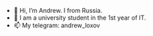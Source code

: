 - 👋 Hi, I’m  Andrew. I from Russia.
- 🌱 I am a university student in the 1st year of IT.
- 📫 My telegram: andrew_loxov
